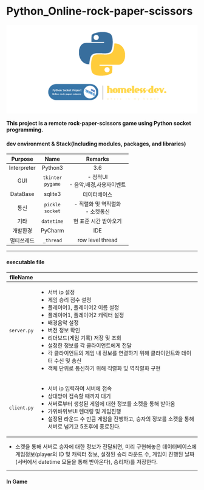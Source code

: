 # Python_Online-rock-paper-scissors

<img src="./project_img/python_socket_project.png"/>


**This project is a remote rock-paper-scissors game using Python socket programming.**

####  dev environment & Stack(Including modules, packages, and libraries)
| Purpose | Name | Remarks |
|:---:|:---:|:---:|
|Interpreter | Python3 | 3.6|
| GUI | `tkinter`<br>`pygame` | - 정적UI<br>- 음악,배경,사용자이벤트 |
|DataBase|sqlite3|데이터베이스|
|통신|`pickle`<br>`socket`| - 직렬화 및 역직렬화<br>- 소켓통신
|기타|`datetime`| 현 표준 시간 받아오기
|개발환경| PyCharm | IDE
|멀티쓰레드|`_thread`| row level thread

<hr>

#### executable file


| fileName |  |
|------------|----------|
| `server.py` | <ul><li>서버 ip 설정</li><li>게임 승리 점수 설정</li><li>플레이어1, 플레이어2 이름 설정</li><li>플레이어1, 플레이어2 캐릭터 설정</li><li>배경음악 설정</li><li>버전 정보 확인</li><li>리더보드(게임 기록) 저장 및 조회</li><li>설정한 정보를 각 클라이언트에게 전달</li><li>각 클라이언트의 게임 내 정보를 연결하기 위해 클라이언트와 데이터 수신 및 송신</li><li>객체 단위로 통신하기 위해 직렬화 및 역직렬화 구현</li></ul> |
| `client.py` | <ul><li>서버 ip 입력하여 서버에 접속</li><li>상대방이 접속할 때까지 대기</li><li>서버로부터 생성된 게임에 대한 정보를 소켓을 통해 받아옴</li><li>가위바위보UI 렌더링 및 게임진행</li><li>설정된 라운드 수 만큼 게임을 진행하고, 승자의 정보를 소켓을 통해 서버로 넘기고 5초후에 종료된다.</li></ul> | 

- 소켓을 통해 서버로 승자에 대한 정보가 전달되면, 미리 구현해놓은 데이터베이스에 게임정보(player의 ID 및 캐릭터 정보, 설정된 승리 라운드 수, 게임이 진행된 날짜(서버에서 datetime 모듈을 통해 받아온다), 승리자)를 저장한다.

<hr>

#### In Game
